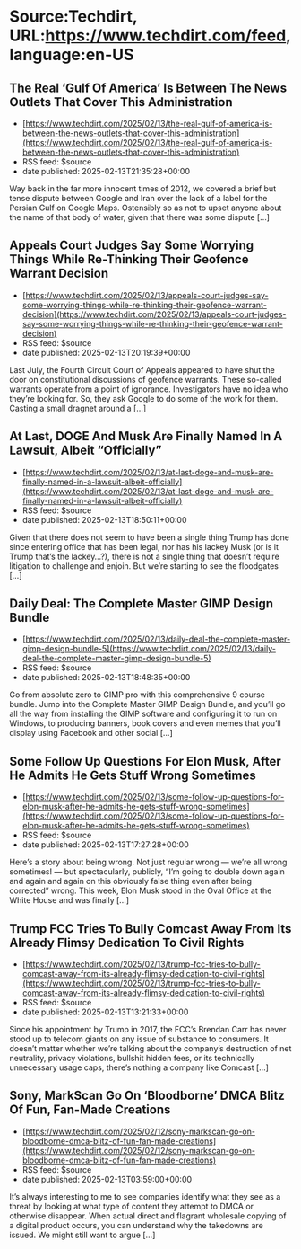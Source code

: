 # Source:Techdirt, URL:https://www.techdirt.com/feed, language:en-US

## The Real ‘Gulf Of America’ Is Between The News Outlets That Cover This Administration
 - [https://www.techdirt.com/2025/02/13/the-real-gulf-of-america-is-between-the-news-outlets-that-cover-this-administration](https://www.techdirt.com/2025/02/13/the-real-gulf-of-america-is-between-the-news-outlets-that-cover-this-administration)
 - RSS feed: $source
 - date published: 2025-02-13T21:35:28+00:00

Way back in the far more innocent times of 2012, we covered a brief but tense dispute between Google and Iran over the lack of a label for the Persian Gulf on Google Maps. Ostensibly so as not to upset anyone about the name of that body of water, given that there was some dispute [&#8230;]

## Appeals Court Judges Say Some Worrying Things While Re-Thinking Their Geofence Warrant Decision
 - [https://www.techdirt.com/2025/02/13/appeals-court-judges-say-some-worrying-things-while-re-thinking-their-geofence-warrant-decision](https://www.techdirt.com/2025/02/13/appeals-court-judges-say-some-worrying-things-while-re-thinking-their-geofence-warrant-decision)
 - RSS feed: $source
 - date published: 2025-02-13T20:19:39+00:00

Last July, the Fourth Circuit Court of Appeals appeared to have shut the door on constitutional discussions of geofence warrants. These so-called warrants operate from a point of ignorance. Investigators have no idea who they&#8217;re looking for. So, they ask Google to do some of the work for them. Casting a small dragnet around a [&#8230;]

## At Last, DOGE And Musk Are Finally Named In A Lawsuit, Albeit “Officially”
 - [https://www.techdirt.com/2025/02/13/at-last-doge-and-musk-are-finally-named-in-a-lawsuit-albeit-officially](https://www.techdirt.com/2025/02/13/at-last-doge-and-musk-are-finally-named-in-a-lawsuit-albeit-officially)
 - RSS feed: $source
 - date published: 2025-02-13T18:50:11+00:00

Given that there does not seem to have been a single thing Trump has done since entering office that has been legal, nor has his lackey Musk (or is it Trump that&#8217;s the lackey&#8230;?), there is not a single thing that doesn&#8217;t require litigation to challenge and enjoin. But we&#8217;re starting to see the floodgates [&#8230;]

## Daily Deal: The Complete Master GIMP Design Bundle
 - [https://www.techdirt.com/2025/02/13/daily-deal-the-complete-master-gimp-design-bundle-5](https://www.techdirt.com/2025/02/13/daily-deal-the-complete-master-gimp-design-bundle-5)
 - RSS feed: $source
 - date published: 2025-02-13T18:48:35+00:00

Go from absolute zero to GIMP pro with this comprehensive 9 course bundle. Jump into the Complete Master GIMP Design Bundle, and you&#8217;ll go all the way from installing the GIMP software and configuring it to run on Windows, to producing banners, book covers and even memes that you&#8217;ll display using Facebook and other social [&#8230;]

## Some Follow Up Questions For Elon Musk, After He Admits He Gets Stuff Wrong Sometimes
 - [https://www.techdirt.com/2025/02/13/some-follow-up-questions-for-elon-musk-after-he-admits-he-gets-stuff-wrong-sometimes](https://www.techdirt.com/2025/02/13/some-follow-up-questions-for-elon-musk-after-he-admits-he-gets-stuff-wrong-sometimes)
 - RSS feed: $source
 - date published: 2025-02-13T17:27:28+00:00

Here&#8217;s a story about being wrong. Not just regular wrong — we&#8217;re all wrong sometimes! — but spectacularly, publicly, &#8220;I&#8217;m going to double down again and again and again on this obviously false thing even after being corrected&#8221; wrong. This week, Elon Musk stood in the Oval Office at the White House and was finally [&#8230;]

## Trump FCC Tries To Bully Comcast Away From Its Already Flimsy Dedication To Civil Rights
 - [https://www.techdirt.com/2025/02/13/trump-fcc-tries-to-bully-comcast-away-from-its-already-flimsy-dedication-to-civil-rights](https://www.techdirt.com/2025/02/13/trump-fcc-tries-to-bully-comcast-away-from-its-already-flimsy-dedication-to-civil-rights)
 - RSS feed: $source
 - date published: 2025-02-13T13:21:33+00:00

Since his appointment by Trump in 2017, the FCC&#8217;s Brendan Carr has never stood up to telecom giants on any issue of substance to consumers. It doesn&#8217;t matter whether we&#8217;re talking about the company&#8217;s destruction of net neutrality, privacy violations, bullshit hidden fees, or its technically unnecessary usage caps, there&#8217;s nothing a company like Comcast [&#8230;]

## Sony, MarkScan Go On ‘Bloodborne’ DMCA Blitz Of Fun, Fan-Made Creations
 - [https://www.techdirt.com/2025/02/12/sony-markscan-go-on-bloodborne-dmca-blitz-of-fun-fan-made-creations](https://www.techdirt.com/2025/02/12/sony-markscan-go-on-bloodborne-dmca-blitz-of-fun-fan-made-creations)
 - RSS feed: $source
 - date published: 2025-02-13T03:59:00+00:00

It&#8217;s always interesting to me to see companies identify what they see as a threat by looking at what type of content they attempt to DMCA or otherwise disappear. When actual direct and flagrant wholesale copying of a digital product occurs, you can understand why the takedowns are issued. We might still want to argue [&#8230;]

